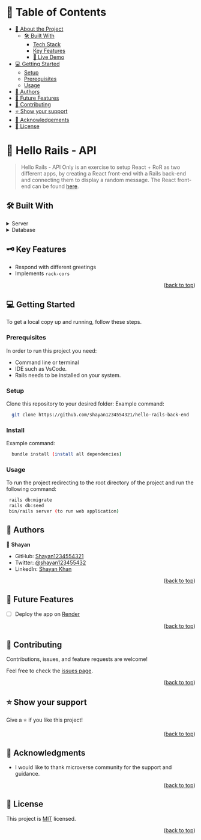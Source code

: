 <a name="readme-top"></a>
# 📗 Table of Contents

- [📖 About the Project](#about-project)
  - [🛠 Built With](#built-with)
    - [Tech Stack](#tech-stack)
    - [Key Features](#key-features)
    - [🚀 Live Demo](#live-demo)
- [💻 Getting Started](#getting-started)
  - [Setup](#setup)
  - [Prerequisites](#prerequisites)
  - [Usage](#usage)
- [👥 Authors](#authors)
- [🔭 Future Features](#future-features)
- [🤝 Contributing](#contributing)
- [⭐️ Show your support](#support)
- [🙏 Acknowledgements](#acknowledgements)
- [📝 License](#license)

# 📰 <a name="about-project">Hello Rails - API</a>

> Hello Rails - API Only is an exercise to setup React + RoR as two different apps, by creating a React front-end with a Rails back-end and connecting them to display a random message. The React front-end can be found <a href="https://github.com/shayan1234554321/hello-react-front-end" >here</a>.

## 🛠️ Built With <a name="built-with"></a>

<details>
  <summary>Server</summary>
  <ul>
    <li><a href="https://rubyonrails.org">Ruby on Rails</a></li>
  </ul>
</details>

<details>
<summary>Database</summary>
  <ul>
    <li><a href="https://www.postgresql.org/">PostgreSQL</a></li>
  </ul>
</details>

## 🗝️ Key Features <a name="key-features"></a>

- Respond with different greetings
- Implements `rack-cors`


<p align="right">(<a href="#readme-top">back to top</a>)</p>

## 💻 Getting Started <a name="getting-started"></a>

To get a local copy up and running, follow these steps.

### Prerequisites

In order to run this project you need:

- Command line or terminal
- IDE such as VsCode.
- Rails needs to be installed on your system.

### Setup

Clone this repository to your desired folder:
Example command:

```sh
  git clone https://github.com/shayan1234554321/hello-rails-back-end

```

### Install

Example command:

```sh
  bundle install (install all dependencies)

```
### Usage

To run the project redirecting to the root directory of the project and run the following command:

```sh
 rails db:migrate
 rails db:seed
 bin/rails server (to run web application)

```

## 👥 Authors <a name="authors"></a>

👤 **Shayan**

- GitHub: [Shayan1234554321](https://github.com/shayan1234554321)
- Twitter: [@shayan123455432](https://twitter.com/shayan123455432)
- LinkedIn: [Shayan Khan](https://www.linkedin.com/in/shayan-khan20/)

<p align="right">(<a href="#readme-top">back to top</a>)</p>

## 🔭 Future Features <a name="future-features"></a>

- [ ] Deploy the app on [Render](https://render.com)

<p align="right">(<a href="#readme-top">back to top</a>)</p>

## 🤝 Contributing <a name="contributing"></a>

Contributions, issues, and feature requests are welcome!

Feel free to check the [issues page](https://github.com/shayan1234554321/hello-rails-back-endissues).

<p align="right">(<a href="#readme-top">back to top</a>)</p>

## ⭐️ Show your support <a name="support"></a>

Give a ⭐️ if you like this project!

<p align="right">(<a href="#readme-top">back to top</a>)</p>

## 🙏 Acknowledgments <a name="acknowledgements"></a>

- I would like to thank microverse community for the support and guidance.

<p align="right">(<a href="#readme-top">back to top</a>)</p>

## 📝 License <a name="license"></a>

This project is [MIT](./LICENSE) licensed.

<p align="right">(<a href="#readme-top">back to top</a>)</p>
